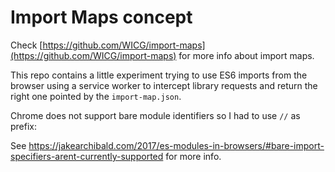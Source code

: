 # Import Maps concept

Check [https://github.com/WICG/import-maps](https://github.com/WICG/import-maps) for more info about import maps.

This repo contains a little experiment trying to use ES6 imports from the browser using a service worker to intercept library requests 
and return the right one pointed by the `import-map.json`.


Chrome does not support bare module identifiers so I had to use `//` as prefix:

See https://jakearchibald.com/2017/es-modules-in-browsers/#bare-import-specifiers-arent-currently-supported for more info.